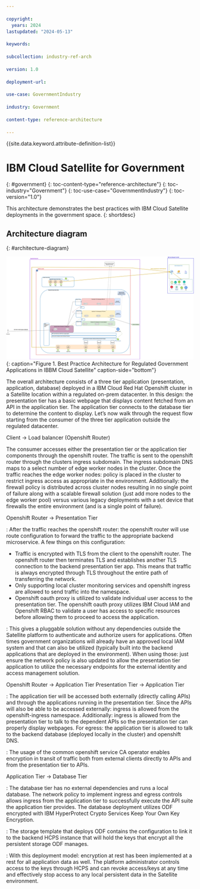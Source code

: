 ```yaml
---

copyright:
  years: 2024
lastupdated: "2024-05-13"

keywords:

subcollection: industry-ref-arch

version: 1.0

deployment-url:

use-case: GovernmentIndustry

industry: Government

content-type: reference-architecture

---
```


{{site.data.keyword.attribute-definition-list}}

# IBM Cloud Satellite for Government
{: #government}
{: toc-content-type="reference-architecture"}
{: toc-industry="Government"}
{: toc-use-case="GovernmentIndustry"}
{: toc-version="1.0"}

This architecture demonstrates the best practices with IBM Cloud Satellite deployments in the government space.
{: shortdesc}

## Architecture diagram
{: #architecture-diagram}

![High-Level Diagram.](../images/government-satellite.png "Automotive High-Level Diagram"){: caption="Figure 1. Best Practice Architecture for Regulated Government Applications in IBBM Cloud Satellite" caption-side="bottom"}

The overall architecture consists of a three tier application (presentation, application, database) deployed in a IBM Cloud Red Hat Openshift cluster in a Satellite location within a regulated on-prem datacenter. In this design: the presentation tier has a basic webpage that displays content fetched from an API in the application tier. The application tier connects to the database tier to determine the content to display. Let’s now walk through the request flow starting from the consumer of the three tier application outside the regulated datacenter.

Client -> Load balancer (Openshift Router)

The consumer accesses either the presentation tier or the application tier components through the openshift router. The traffic is sent to the openshift router through the clusters ingress subdomain. The ingress subdomain DNS maps to a select number of edge worker nodes in the cluster. Once the traffic reaches the edge worker nodes: policy is placed in the cluster to restrict ingress access as appropriate in the environment. Additionally: the firewall policy is distributed across cluster nodes resulting in no single point of failure along with a scalable firewall solution (just add more nodes to the edge worker pool) versus various legacy deployments with a set device that firewalls the entire environment (and is a single point of failure).

Openshift Router -> Presentation Tier

:   After the traffic reaches the openshift router: the openshift router will use route configuration to forward the traffic to the appropriate backend microservice. A few things on this configuration:
   * Traffic is encrypted with TLS from the client to the openshift router. The openshift router then terminates TLS and establishes another TLS connection to the backend presentation tier app. This means that traffic is always encrypted through TLS throughout the entire path of transferring the network.
   * Only supporting local cluster monitoring services and openshift ingress are allowed to send traffic into the namespace.
   * Openshift oauth proxy is utilized to validate individual user access to the presentation tier. The openshift oauth proxy utilizes IBM Cloud IAM and Openshift RBAC to validate a user has access to specific resources before allowing them to proceed to access the application.

:   This gives a pluggable solution without any dependencies outside the Satellite platform to authenticate and authorize users for applications. Often times government organizations will already have an approved local IAM system and that can also be utilized (typically built into the backend applications that are deployed in the environment). When using those: just ensure the network policy is also updated to allow the presentation tier application to utilize the necessary endpoints for the external identity and access management solution.


Openshift Router -> Application Tier
Presentation Tier -> Application Tier

:   The application tier will be accessed both externally (directly calling APIs) and through the applications running in the presentation tier. Since the APIs will also be able to be accessed externally: ingress is allowed from the openshift-ingress namespace. Additionally: ingress is allowed from the presentation tier to talk to the dependent APIs so the presentation tier can properly display webpages. For egress: the application tier is allowed to talk to the backend database (deployed locally in the cluster) and openshift DNS.

:   The usage of the common openshift service CA operator enables encryption in transit of traffic both from external clients directly to APIs and from the presentation tier to APIs.


Application Tier -> Database Tier

:   The database tier has no external dependencies and runs a local database. The network policy to implement ingress and egress controls allows ingress from the application tier to successfully execute the API suite the application tier provides. The database deployment utilizes ODF encrypted with IBM HyperProtect Crypto Services Keep Your Own Key Encryption.

:   The storage template that deploys ODF contains the configuration to link it to the backend HCPS instance that will hold the keys that encrypt all the persistent storage ODF manages.

:   With this deployment model: encryption at rest has been implemented at a rest for all application data as well. The platform administrator controls access to the keys through HCPS and can revoke access/keys at any time and effectively stop access to any local persistent data in the Satellite environment.

